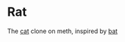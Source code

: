 # Rat

The [cat](https://www.gnu.org/software/coreutils/cat) clone on meth, inspired by [bat](https://github.com/sharkdp/bat)
